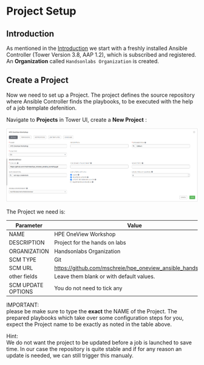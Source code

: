 # Project Setup

## Introduction

As mentioned in the [Introduction](00_introduction.md) we start with a freshly installed Ansible Controller (Tower Version 3.8, AAP 1.2), which is subscribed and registered.<br>
An **Organization** called `Handsonlabs Organization` is created. 

## Create a Project

Now we need to set up a Project. The project defines the source repository where Ansible Controller finds the playbooks, to be executed with the help of a job template defenition. 

Navigate to **Projects** in Tower UI, create a **New Project** :

![Create-Prj](/images/create-prj.png)

The Project we need is:

| Parameter | Value |
|---|---|
| NAME | HPE OneView Workshop |
| DESCRIPTION | Project for the hands on labs |
| ORGANIZATION | Handsonlabs Organization |
| SCM TYPE | Git |
| SCM URL | https://github.com/mschreie/hpe_oneview_ansible_handsonlabs |
| other fields | Leave them blank or with default values.<br>
| SCM UPDATE OPTIONS | You do not need to tick any |

IMPORTANT:<br>
please be make sure to type the **exact** the NAME of the Project. The prepared playbooks which take over some configuration steps for you, expect the Project name to be exactly as noted in the table above.


Hint:<br>
We do not want the project to be updated before a job is launched to save time. In our case the repository is quite stable and if for any reason an update is needed, we can still trigger this manualy.<br>
